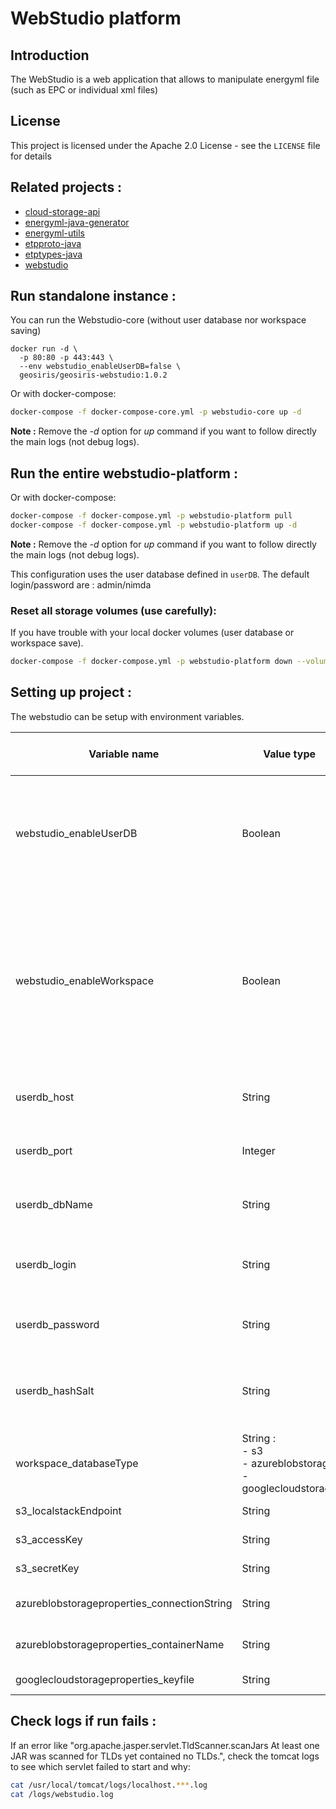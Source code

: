 WebStudio platform
==================

## Introduction

The WebStudio is a web application that allows to manipulate energyml file (such as EPC or individual xml files)

## License

This project is licensed under the Apache 2.0 License - see the `LICENSE` file for details

## Related projects :

 - [cloud-storage-api](https://github.com/geosiris-technologies/cloud-storage-api)
 - [energyml-java-generator](https://github.com/geosiris-technologies/energyml-java-generator)
 - [energyml-utils](https://github.com/geosiris-technologies/energyml-utils)
 - [etpproto-java](https://github.com/geosiris-technologies/etpproto-java)
 - [etptypes-java](https://github.com/geosiris-technologies/etptypes-java)
 - [webstudio](https://github.com/geosiris-technologies/webstudio)



## Run standalone instance :

You can run the Webstudio-core (without user database nor workspace saving)

```console
docker run -d \
  -p 80:80 -p 443:443 \
  --env webstudio_enableUserDB=false \
  geosiris/geosiris-webstudio:1.0.2 
```

Or with docker-compose:
```bash
docker-compose -f docker-compose-core.yml -p webstudio-core up -d
```
**Note :** Remove the *-d* option for *up* command if you want to follow directly the main logs (not debug logs).


## Run the entire webstudio-platform :

Or with docker-compose:
```bash
docker-compose -f docker-compose.yml -p webstudio-platform pull
docker-compose -f docker-compose.yml -p webstudio-platform up -d
```
**Note :** Remove the *-d* option for *up* command if you want to follow directly the main logs (not debug logs).

This configuration uses the user database defined in `userDB`. The default login/password are : admin/nimda

### Reset all storage volumes (use carefully):

If you have trouble with your local docker volumes (user database or workspace save).

```bash
docker-compose -f docker-compose.yml -p webstudio-platform down --volumes
```


## Setting up project :

The webstudio can be setup with environment variables.

| Variable name                               | Value type                                                         | Working on version | Effect                                                                                                                                      |
|---------------------------------------------|--------------------------------------------------------------------|--------------------|---------------------------------------------------------------------------------------------------------------------------------------------|
| webstudio_enableUserDB                      | Boolean                                                            | \>= 1.0.1          | If **true** the application requires a user connexion at start (enable the user database)                                                   |
| webstudio_enableWorkspace                   | Boolean                                                            | \>= 1.0.1          | If **true** the user have his workspace saved between working sessions.<br/> *Note:* this is only availiable if the user database is enable |
| userdb_host                                 | String                                                             | \>= 1.0.1          | The user database (postgres) url                                                                                                            |
| userdb_port                                 | Integer                                                            | \>= 1.0.1          | The user database (postgres) port                                                                                                           |
| userdb_dbName                               | String                                                             | \>= 1.0.1          | The user database (postgres) name                                                                                                           |
| userdb_login                                | String                                                             | \>= 1.0.1          | The user database (postgres) login access                                                                                                   |
| userdb_password                             | String                                                             | \>= 1.0.1          | The user database (postgres) password                                                                                                       |
| userdb_hashSalt                             | String                                                             | \>= 1.0.1          | The user database (postgres) hashsalt (for passwords)                                                                                       |
| workspace_databaseType                      | String : <br/>- s3<br/>- azureblobstorage<br/>- googlecloudstorage | \>= 1.0.1          | Type of database to store the workspace                                                                                                     |
| s3_localstackEndpoint                       | String                                                             | \>= 1.0.1          | S3 bucket url                                                                                                                               |
| s3_accessKey                                | String                                                             | \>= 1.0.1          | S3 bucket access key                                                                                                                        |
| s3_secretKey                                | String                                                             | \>= 1.0.1          | S3 bucket secret Key                                                                                                                        |
| azureblobstorageproperties_connectionString | String                                                             | \>= 1.0.1          | Azure connection string                                                                                                                     |
| azureblobstorageproperties_containerName    | String                                                             | \>= 1.0.1          | Azure container name                                                                                                                        |
| googlecloudstorageproperties_keyfile        | String                                                             | \>= 1.0.1          | Google keyfile path                                                                                                                         |

## Check logs if run fails :

If an error like "org.apache.jasper.servlet.TldScanner.scanJars At least one JAR was scanned for TLDs yet contained no TLDs.", check the tomcat 
logs to see which servlet failed to start and why:

```bash
cat /usr/local/tomcat/logs/localhost.***.log
cat /logs/webstudio.log
```